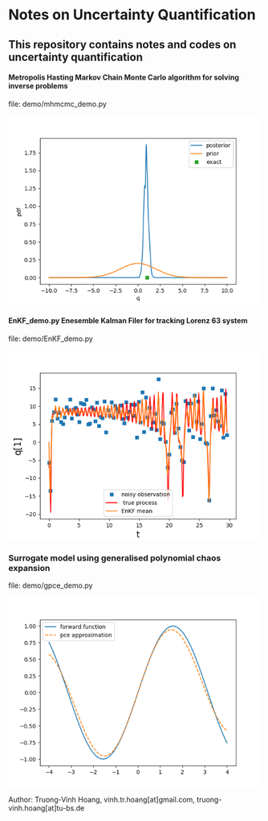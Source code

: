 # Notes on Uncertainty Quantification
## This repository contains notes and codes on uncertainty quantification

#### Metropolis Hasting Markov Chain Monte Carlo algorithm for solving inverse problems
file: demo/mhmcmc_demo.py 

![alt text](https://github.com/vinh-tr-hoang/UQ/blob/master/demo/mcmc.png)

#### EnKF_demo.py Enesemble Kalman Filer for tracking Lorenz 63 system
file: demo/EnKF_demo.py

![alt text](https://github.com/vinh-tr-hoang/UQ/blob/master/demo/EnKF.png)

### Surrogate model using generalised polynomial chaos expansion 
file: demo/gpce_demo.py

![alt text](https://github.com/vinh-tr-hoang/UQ/blob/master/demo/gpce.png)


Author: Truong-Vinh Hoang,  vinh.tr.hoang[at]gmail.com, truong-vinh.hoang[at]tu-bs.de
